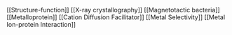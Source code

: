 [[Structure-function]]
[[X-ray crystallography]]
[[Magnetotactic bacteria]]
[[Metalloprotein]]
[[Cation Diffusion Facilitator]]
[[Metal Selectivity]]
[[Metal Ion-protein Interaction]]
